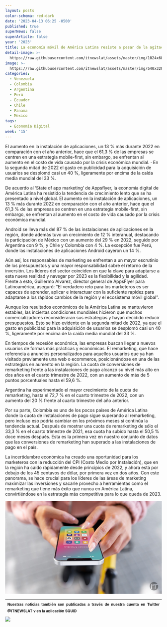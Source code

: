 ```yaml
---
layout: posts
color-schema: red-dark
date: '2023-04-13 06:25 -0500'
published: true
superNews: false
superArticle: false
year: '2023'
title: La economía móvil de América Latina resiste a pesar de la agitación mundial
detail-image: >-
  https://raw.githubusercontent.com/itnewslat/assets/master/img/1024x680/iphone-apps-g.jpg
image: >-
  https://raw.githubusercontent.com/itnewslat/assets/master/img/540x320/iphone-apps-p.jpg
categories:
  - Venezuela
  - Colombia
  - Argentina
  - Perú
  - Ecuador
  - Chile
  - Panama
  - Mexico
tags:
  - Economía Digital
week: '15'
---
```

El aumento en la instalación de aplicaciones, un 13 % más durante 2022 en comparación con el año anterior, hace que el 61,3 % de las empresas se centren en una estrategia mobile-first, sin embargo, se enfrentan al aumento en el costo de vida causado por la crisis económica mundial.
· En la segunda mitad de 2022 el gasto en publicidad para la adquisición de usuarios se desplomó casi un 40 %, ligeramente por encima de la caída media mundial del 33 %.
 
De acuerdo al ‘State of app marketing’ de Appsflyer, la economía digital de América Latina ha resistido la tendencia de crecimiento lento que se ha presentado a nivel global. El aumento en la instalación de aplicaciones, un 13 % más durante 2022 en comparación con el año anterior, hace que el 61,3 % de las empresas se centren en una estrategia mobile-first, sin embargo, se enfrentan al aumento en el costo de vida causado por la crisis económica mundial.
 
Android se lleva más del 87 % de las instalaciones de aplicaciones en la región, donde además tuvo un crecimiento de 12 % interanual, destacando la participación de México con un aumento del 29 % en 2022, seguido por Argentina con 9 %, y Chile y Colombia con 4 %. La excepción fue Perú, donde las instalaciones de aplicaciones Android cayeron un 14 %.
 
Aún así, los responsables de marketing se enfrentan a un mayor escrutinio de los presupuestos y una mayor responsabilidad sobre el retorno de la inversión. Los líderes del sector coinciden en que la clave para adaptarse a esta nueva realidad y navegar por 2023 es la flexibilidad y la agilidad. Frente a esto, Guillermo Alvarez, director general de AppsFlyer para Latinoamérica, aseguró: “El verdadero reto para los marketeros es ser capaces de aprender, aplicar e interactuar con la suficiente rapidez para adaptarse a los rápidos cambios de la región y el ecosistema móvil global”.
 
Aunque los resultados económicos de la América Latina se mantuvieron estables, las inciertas condiciones mundiales hicieron que muchos comercializadores reconsideraran sus estrategias y hayan decidido reducir presupuestos. Esto se hizo evidente en la segunda mitad de 2022, ya que el gasto en publicidad para la adquisición de usuarios se desplomó casi un 40 %, ligeramente por encima de la caída media mundial del 33 %.
 
En tiempos de recesión económica, las empresas buscan llegar a nuevos usuarios de formas más prácticas y económicas. El remarketing, que hace referencia a anuncios personalizados para aquellos usuarios que ya han visitado previamente una web o ecommerce, posicionándose en una de las estrategias en aumento en la región. La cuota de conversiones de remarketing  frente a las instalaciones de pago alcanzó su nivel más alto en dos años en el cuarto trimestre de 2022, con un aumento de más de 5 puntos porcentuales hasta el 59,6 %.
 
Argentina ha experimentado el mayor crecimiento de la cuota de remarketing, hasta el 72,7 % en el cuarto trimestre de 2022, con un aumento del 20 % frente al cuarto trimestre del año anterior.
 
Por su parte, Colombia es uno de los pocos países de América Latina donde la cuota de instalaciones de pago sigue superando al remarketing, pero incluso eso podría cambiar en los próximos meses si continúa la tendencia actual. Después de mostrar una cuota de remarketing de sólo el 33,3 % en el cuarto trimestre de 2021, esa cuota ha subido hasta el 50,5 % doce meses después. Esta es la primera vez en nuestro conjunto de datos que las conversiones de remarketing han superado a las instalaciones de pago en el país.
 
La incertidumbre económica ha creado una oportunidad para los marketeros con la reducción del CPI (Costo Medio por Instalación), que en la región ha caído rápidamente desde principios de 2022, y ahora está por debajo de los 45 centavos de dólar, por primera vez en dos años. Con este panorama, se hace crucial para los líderes de las áreas de marketing maximizar las inversiones y sacarle provecho a herramientas como el remarketing que tiene más éxito que nunca en América Latina, convirtiéndose en la estrategia más competitiva para lo que queda de 2023.
 
![](https://raw.githubusercontent.com/itnewslat/assets/master/img/540x320/iphone-apps-p.jpg)

<table style="height: 42px;" width="569">
<tbody>
<tr>
<td style="text-align: justify;"><sub><strong>Nuestras noticias también son publicadas a través de nuestra cuenta en Twitter <a href="https://twitter.com/itnewslat?lang=es">@ITNEWSLAT</a> y en la aplicación <a href="https://squidapp.co/en/">SQUID</a></strong></sub></td>
</tr>
</tbody>
</table>
<img src="https://tracker.metricool.com/c3po.jpg?hash=56f88a41e39ab42c063cc51676587a04"/>